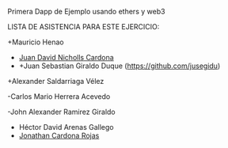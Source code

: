 Primera Dapp de Ejemplo
usando ethers y web3

LISTA DE ASISTENCIA PARA ESTE EJERCICIO:

+Mauricio Henao
- [Juan David Nicholls Cardona](https://github.com/jdnichollsc)
- +Juan Sebastian Giraldo Duque (https://github.com/jusegidu)

+Alexander Saldarriaga Vélez

-Carlos Mario Herrera Acevedo

-John Alexander Ramirez Giraldo

- Héctor David Arenas Gallego
- [Jonathan Cardona Rojas](https://github.com/jdnichollsc)
